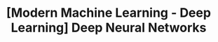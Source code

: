 ---
layout: single
permalink: /intro2ml/modern-ml-deep-neural-networks
title: "[Modern Machine Learning - Deep Learning] Deep Neural Networks"
author_profile: true
toc: true
comments: True
---